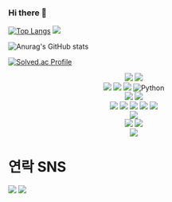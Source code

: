 ### Hi there 👋

<!--
**Lee-jeong-wook/Lee-jeong-wook** is a ✨ _special_ ✨ repository because its `README.md` (this file) appears on your GitHub profile.

Here are some ideas to get you started:

- 🔭 I’m currently working on ...
- 🌱 I’m currently learning ...
- 👯 I’m looking to collaborate on ...
- 🤔 I’m looking for help with ...
- 💬 Ask me about ...
- 📫 How to reach me: ...
- 😄 Pronouns: ...
- ⚡ Fun fact: ...
-->
﻿[![Top Langs](https://github-readme-stats.vercel.app/api/top-langs/?username=Lee-jeong-wook&langs_count=10&layout=compact&theme=dark)](https://github.com/Lee-jeong-wook/Lee-jeong-wook)
<a href="https://opgc.me/#/users/Lee-jeong-wook" target="_blank"><img src="https://api.opgc.me/githubs/users/Lee-jeong-wook/tag/?theme=basic" target="_blank"/></a>


![Anurag's GitHub stats](https://github-readme-stats.vercel.app/api?username=Lee-jeong-wook&show_icons=true&theme=dracula)

[![Solved.ac Profile](http://mazassumnida.wtf/api/generate_badge?boj=blackljw23)](https://solved.ac/blackljw23)<br/>
<div align=center> 

  
  <img src="https://img.shields.io/badge/html5-E34F26?style=for-the-badge&logo=html5&logoColor=white"> 
  <img src="https://img.shields.io/badge/css-1572B6?style=for-the-badge&logo=css3&logoColor=white"> 
  <br>
  <img src="https://img.shields.io/badge/typescript-1572B6?style=for-the-badge&logo=typescript&logoColor=black"> 
  <img src="https://img.shields.io/badge/javascript-F7DF1E?style=for-the-badge&logo=javascript&logoColor=black"> 
  <img src="https://img.shields.io/badge/JAVA-007396?style=flat-square&logo=JAVA&logoColor=white"/>
  <img alt="Python" src ="https://img.shields.io/badge/Python-3776AB.svg?&style=for-the-badge&logo=Python&logoColor=white"/>
  <br>
  <img src="https://img.shields.io/badge/react-61DAFB?style=for-the-badge&logo=react&logoColor=black"/> 
  <img src="https://img.shields.io/badge/react native-61DAFB?style=for-the-badge&logo=react&logoColor=black"/>
  <br>
  <img src="https://img.shields.io/badge/node.js-339933?style=for-the-badge&logo=Node.js&logoColor=white"/>
  <img src="https://img.shields.io/badge/express-000000?style=for-the-badge&logo=express&logoColor=white"/>
  <img src="https://img.shields.io/badge/Django-092E20?style=for-the-badge&logo=django&logoColor=white"/>
    <img src="https://img.shields.io/badge/Spring%20Boot-6DB33F?style=flat-square&logo=Spring%20Boot&logoColor=black"/>
    <img src="https://img.shields.io/badge/MySQL-lightgrey?logo=mysql&style=plastic&logoColor=white&labelColor=blue"/>
  <br>
  <img src="https://img.shields.io/badge/Firebase-FFCA28?style=flat-square&logo=firebase&logoColor=white"/>
  <br>
  
  <img src="https://img.shields.io/badge/github-181717?style=for-the-badge&logo=github&logoColor=white">
  <img src="https://img.shields.io/badge/git-F05032?style=for-the-badge&logo=git&logoColor=white">
  <br>
  <img src="https://img.shields.io/badge/fontawesome-339AF0?style=for-the-badge&logo=fontawesome&logoColor=white">
  <br>
</div>
<h1>연락 SNS </h1>
<a href="mailto:ijeongwook55@gmail.com"><img src="https://img.shields.io/badge/Gmail-D0A9F5?style=flat-square&logo=Gmail&logoColor=white&link=mailto:ijeongwook55@gmail.com"/></a>
<a href="https://www.instagram.com/_wjdwook/" target="_blank"><img src="https://img.shields.io/badge/Instagram-E4405F?style=flat-square&logo=Instagram&logoColor=white"/></a>
